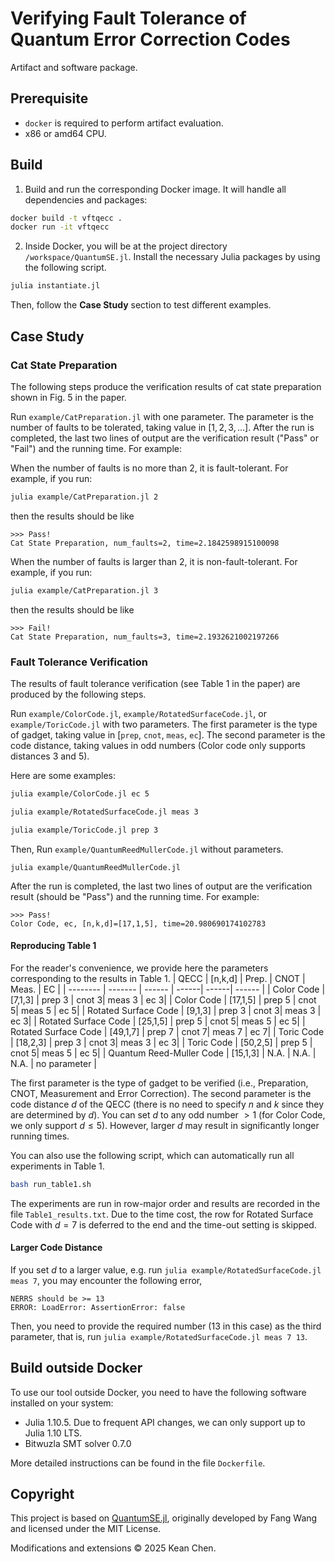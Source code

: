 # Verifying Fault Tolerance of Quantum Error Correction Codes

Artifact and software package.

## Prerequisite

* `docker` is required to perform artifact evaluation.
* x86 or amd64 CPU.

## Build

1. Build and run the corresponding Docker image. It will handle all dependencies and packages:

```bash
docker build -t vftqecc .
docker run -it vftqecc
```

2. Inside Docker, you will be at the project directory `/workspace/QuantumSE.jl`. Install the necessary Julia packages by using the following script.

```bash
julia instantiate.jl
```

Then, follow the **Case Study** section to test different examples.

## Case Study 
### Cat State Preparation

The following steps produce the verification results of cat state preparation shown in Fig. 5 in the paper.

Run `example/CatPreparation.jl` with one parameter. The parameter is the number of faults to be tolerated, taking value in $[1, 2, 3, \ldots]$. After the run is completed, the last two lines of output are the verification result ("Pass" or "Fail") and the running time. For example:

When the number of faults is no more than $2$, it is fault-tolerant. For example, if you run:
```bash
julia example/CatPreparation.jl 2
```
then the results should be like
```
>>> Pass!
Cat State Preparation, num_faults=2, time=2.1842598915100098
```

When the number of faults is larger than $2$, it is non-fault-tolerant. For example, if you run:
```bash
julia example/CatPreparation.jl 3
```
then the results should be like
```
>>> Fail!
Cat State Preparation, num_faults=3, time=2.1932621002197266
```

### Fault Tolerance Verification

The results of fault tolerance verification (see Table 1 in the paper) are produced by the following steps.

Run `example/ColorCode.jl`, `example/RotatedSurfaceCode.jl`, or `example/ToricCode.jl` with two parameters. The first parameter is the type of gadget, taking value in [`prep`, `cnot`, `meas`, `ec`]. The second parameter is the code distance, taking values in odd numbers (Color code only supports distances $3$ and $5$). 

Here are some examples:

```bash
julia example/ColorCode.jl ec 5
```

```bash
julia example/RotatedSurfaceCode.jl meas 3
```

```bash
julia example/ToricCode.jl prep 3
```

Then, Run `example/QuantumReedMullerCode.jl` without parameters. 
```
julia example/QuantumReedMullerCode.jl
```

After the run is completed, the last two lines of output are the verification result (should be "Pass") and the running time. For example:
```
>>> Pass!
Color Code, ec, [n,k,d]=[17,1,5], time=20.980690174102783
```

#### Reproducing Table 1
For the reader's convenience, we provide here the parameters corresponding to the results in Table 1.
|  QECC   | [n,k,d] | Prep. | CNOT | Meas. | EC | 
| -------- | ------- | ------ | ------| ------| ------ |
| Color Code  |  [7,1,3] | prep 3 | cnot 3| meas 3 | ec 3|
| Color Code  |  [17,1,5] | prep 5 | cnot 5| meas 5 | ec 5|
| Rotated Surface Code |   [9,1,3] |  prep 3 | cnot 3| meas 3 | ec 3|
| Rotated Surface Code |   [25,1,5] |  prep 5 | cnot 5| meas 5 | ec 5|
| Rotated Surface Code |   [49,1,7] |  prep 7 | cnot 7| meas 7 | ec 7|
| Toric Code | [18,2,3] |  prep 3 | cnot 3| meas 3 | ec 3|
| Toric Code | [50,2,5] |  prep 5 | cnot 5| meas 5 | ec 5|
| Quantum Reed-Muller Code | [15,1,3]  |  N.A. | N.A. | N.A. | no parameter |

The first parameter is the type of gadget to be verified (i.e., Preparation, CNOT, Measurement and Error Correction). The second parameter is the code distance $d$ of the QECC (there is no need to specify $n$ and $k$ since they are determined by $d$). You can set $d$ to any odd number $>1$ (for Color Code, we only support $d\leq 5$). However, larger $d$ may result in significantly longer running times.

You can also use the following script, which can automatically run all experiments in Table 1.
```bash
bash run_table1.sh
```
The experiments are run in row-major order and results are recorded in the file `Table1_results.txt`. Due to the time cost, the row for Rotated Surface Code with $d=7$ is deferred to the end and the time-out setting is skipped.

#### Larger Code Distance
If you set $d$ to a larger value, e.g. run `julia example/RotatedSurfaceCode.jl meas 7`, you may encounter the following error,
```
NERRS should be >= 13
ERROR: LoadError: AssertionError: false
```
Then, you need to provide the required number ($13$ in this case) as the third parameter, that is, run `julia example/RotatedSurfaceCode.jl meas 7 13`.


## Build outside Docker

To use our tool outside Docker, you need to have the following software installed on your system:
* Julia 1.10.5. Due to frequent API changes, we can only support up to Julia 1.10 LTS.
* Bitwuzla SMT solver 0.7.0

More detailed instructions can be found in the file `Dockerfile`.

## Copyright

This project is based on [QuantumSE.jl](https://github.com/njuwfang/QuantumSE.jl),
originally developed by Fang Wang and licensed under the MIT License.

Modifications and extensions © 2025 Kean Chen.
